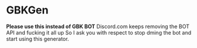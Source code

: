 # GBKGen 

**Please use this instead of GBK BOT** 
Discord.com keeps removing the BOT API and fucking it all up
So I ask you with respect to stop dming the bot and start using this generator.
